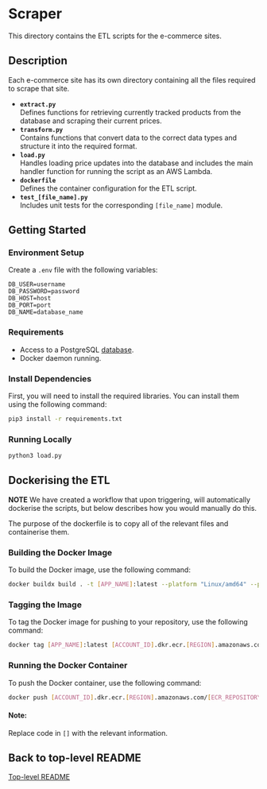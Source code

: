 # Scraper

This directory contains the ETL scripts for the e-commerce sites.

## Description

Each e-commerce site has its own directory containing all the files required to scrape that site.

- **`extract.py`**  
  Defines functions for retrieving currently tracked products from the database and scraping their current prices.
- **`transform.py`**  
  Contains functions that convert data to the correct data types and structure it into the required format.
- **`load.py`**  
  Handles loading price updates into the database and includes the main handler function for running the script as an AWS Lambda.
- **`dockerfile`**  
  Defines the container configuration for the ETL script.
- **`test_[file_name].py`**  
  Includes unit tests for the corresponding `[file_name]` module.

## Getting Started

### Environment Setup

Create a `.env` file with the following variables:

```env
DB_USER=username
DB_PASSWORD=password
DB_HOST=host
DB_PORT=port
DB_NAME=database_name
```

### Requirements

- Access to a PostgreSQL [database](../database/README.md).
- Docker daemon running.

### Install Dependencies

First, you will need to install the required libraries. You can install them using the following command:

```bash
pip3 install -r requirements.txt
```

### Running Locally

```bash
python3 load.py
```

## Dockerising the ETL

**NOTE**
We have created a workflow that upon triggering, will automatically dockerise the scripts, but below describes how you would manually do this.

The purpose of the dockerfile is to copy all of the relevant files and containerise them.

### Building the Docker Image

To build the Docker image, use the following command:

```bash
docker buildx build . -t [APP_NAME]:latest --platform "Linux/amd64" --provenance=false
```

### Tagging the Image

To tag the Docker image for pushing to your repository, use the following command:

```bash
docker tag [APP_NAME]:latest [ACCOUNT_ID].dkr.ecr.[REGION].amazonaws.com/[ECR_REPOSITORY]:latest
```

### Running the Docker Container

To push the Docker container, use the following command:

```bash
docker push [ACCOUNT_ID].dkr.ecr.[REGION].amazonaws.com/[ECR_REPOSITORY]:latest
```

#### Note:

Replace code in `[]` with the relevant information.

## Back to top-level README

[Top-level README](../README.md)
